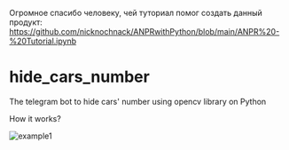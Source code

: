 Огромное спасибо человеку, чей туториал помог создать данный продукт:
https://github.com/nicknochnack/ANPRwithPython/blob/main/ANPR%20-%20Tutorial.ipynb

# hide_cars_number
The telegram bot to hide cars' number using opencv library on Python

How it works?

![example1](https://user-images.githubusercontent.com/89765480/131475283-42da7e53-c6c4-452d-9cdd-ca49a9d19f33.png)


